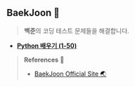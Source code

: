 ## BaekJoon 🎲

> **백준**의 코딩 테스트 문제들을 해결합니다.

+ [**Python 배우기 (1-50)**](https://github.com/DevJaepaL/Algorithms/tree/main/BaekJoon/src/PythonSeries1)
    

> **References** 🤝
> + <a href="https://www.acmicpc.net/">BaekJoon Official Site 🌏</a>